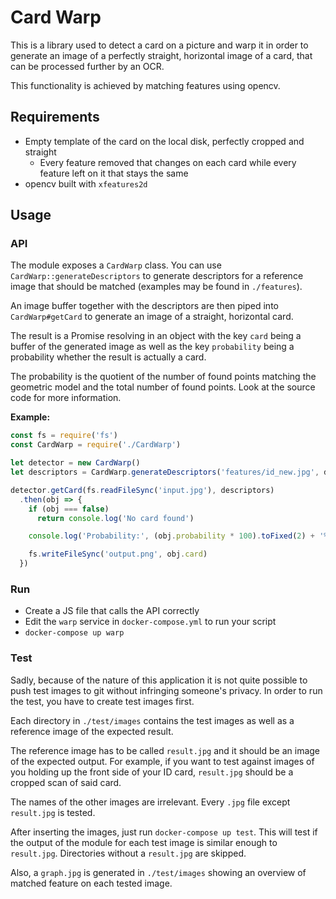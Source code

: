 # Card Warp

This is a library used to detect a card on a picture and warp it in order to generate an image of a perfectly straight, horizontal image of a card, that can be processed further by an OCR.

This functionality is achieved by matching features using opencv.

## Requirements

- Empty template of the card on the local disk, perfectly cropped and straight
    - Every feature removed that changes on each card while every feature left on it that stays the same
- opencv built with `xfeatures2d`

## Usage

### API

The module exposes a `CardWarp` class. You can use `CardWarp::generateDescriptors` to generate descriptors for a reference image that should be matched (examples may be found in `./features`).

An image buffer together with the descriptors are then piped into `CardWarp#getCard` to generate an image of a straight, horizontal card.

The result is a Promise resolving in an object with the key `card` being a buffer of the generated image as well as the key `probability` being a probability whether the result is actually a card.

The probability is the quotient of the number of found points matching the geometric model and the total number of found points. Look at the source code for more information.

**Example:**

```javascript
const fs = require('fs')
const CardWarp = require('./CardWarp')

let detector = new CardWarp()
let descriptors = CardWarp.generateDescriptors('features/id_new.jpg', detector.getDetector())

detector.getCard(fs.readFileSync('input.jpg'), descriptors)
  .then(obj => {
    if (obj === false)
      return console.log('No card found')

    console.log('Probability:', (obj.probability * 100).toFixed(2) + '%')

    fs.writeFileSync('output.png', obj.card)
  })
```

### Run

- Create a JS file that calls the API correctly
- Edit the `warp` service in `docker-compose.yml` to run your script
- `docker-compose up warp`

### Test

Sadly, because of the nature of this application it is not quite possible to push test images to git without infringing someone's privacy.
In order to run the test, you have to create test images first.

Each directory in `./test/images` contains the test images as well as a reference image of the expected result.

The reference image has to be called `result.jpg` and it should be an image of the expected output.
For example, if you want to test against images of you holding up the front side of your ID card, `result.jpg` should be a cropped scan of said card.

The names of the other images are irrelevant. Every `.jpg` file except `result.jpg` is tested.

After inserting the images, just run `docker-compose up test`.
This will test if the output of the module for each test image is similar enough to `result.jpg`.
Directories without a `result.jpg` are skipped.

Also, a `graph.jpg` is generated in `./test/images` showing an overview of matched feature on each tested image.